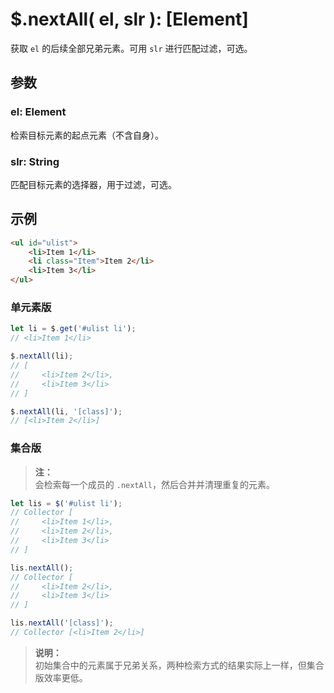 # $.nextAll( el, slr ): [Element]

获取 `el` 的后续全部兄弟元素。可用 `slr` 进行匹配过滤，可选。


## 参数

### el: Element

检索目标元素的起点元素（不含自身）。


### slr: String

匹配目标元素的选择器，用于过滤，可选。


## 示例

```html
<ul id="ulist">
    <li>Item 1</li>
    <li class="Item">Item 2</li>
    <li>Item 3</li>
</ul>
```


### 单元素版

```js
let li = $.get('#ulist li');
// <li>Item 1</li>

$.nextAll(li);
// [
//     <li>Item 2</li>,
//     <li>Item 3</li>
// ]

$.nextAll(li, '[class]');
// [<li>Item 2</li>]
```


### 集合版

> **注：**<br>
> 会检索每一个成员的 `.nextAll`，然后合并并清理重复的元素。

```js
let lis = $('#ulist li');
// Collector [
//     <li>Item 1</li>,
//     <li>Item 2</li>,
//     <li>Item 3</li>
// ]

lis.nextAll();
// Collector [
//     <li>Item 2</li>,
//     <li>Item 3</li>
// ]

lis.nextAll('[class]');
// Collector [<li>Item 2</li>]
```

> **说明：**<br>
> 初始集合中的元素属于兄弟关系，两种检索方式的结果实际上一样，但集合版效率更低。
